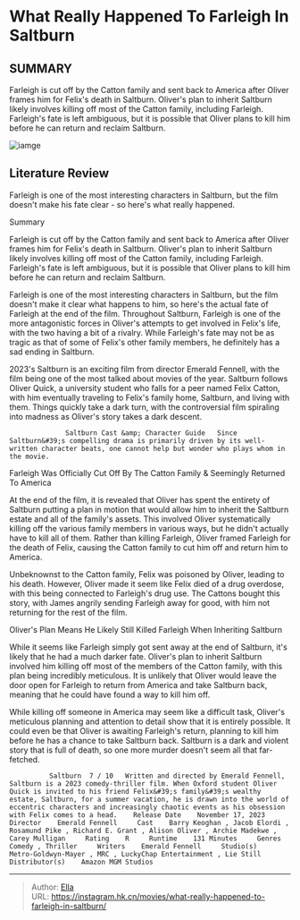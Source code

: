 # What Really Happened To Farleigh In Saltburn


## SUMMARY 



  Farleigh is cut off by the Catton family and sent back to America after Oliver frames him for Felix&#39;s death in Saltburn.   Oliver&#39;s plan to inherit Saltburn likely involves killing off most of the Catton family, including Farleigh.   Farleigh&#39;s fate is left ambiguous, but it is possible that Oliver plans to kill him before he can return and reclaim Saltburn.  

![iamge](https://static1.srcdn.com/wordpress/wp-content/uploads/2024/01/farleigh-and-oliver-in-saltburn.jpg)

## Literature Review

Farleigh is one of the most interesting characters in Saltburn, but the film doesn&#39;t make his fate clear - so here&#39;s what really happened.





Summary

  Farleigh is cut off by the Catton family and sent back to America after Oliver frames him for Felix&#39;s death in Saltburn.   Oliver&#39;s plan to inherit Saltburn likely involves killing off most of the Catton family, including Farleigh.   Farleigh&#39;s fate is left ambiguous, but it is possible that Oliver plans to kill him before he can return and reclaim Saltburn.  







Farleigh is one of the most interesting characters in Saltburn, but the film doesn&#39;t make it clear what happens to him, so here&#39;s the actual fate of Farleigh at the end of the film. Throughout Saltburn, Farleigh is one of the more antagonistic forces in Oliver&#39;s attempts to get involved in Felix&#39;s life, with the two having a bit of a rivalry. While Farleigh&#39;s fate may not be as tragic as that of some of Felix&#39;s other family members, he definitely has a sad ending in Saltburn.

2023&#39;s Saltburn is an exciting film from director Emerald Fennell, with the film being one of the most talked about movies of the year. Saltburn follows Oliver Quick, a university student who falls for a peer named Felix Catton, with him eventually traveling to Felix&#39;s family home, Saltburn, and living with them. Things quickly take a dark turn, with the controversial film spiraling into madness as Oliver&#39;s story takes a dark descent.

                  Saltburn Cast &amp; Character Guide   Since Saltburn&#39;s compelling drama is primarily driven by its well-written character beats, one cannot help but wonder who plays whom in the movie.   





 Farleigh Was Officially Cut Off By The Catton Family &amp; Seemingly Returned To America 
          

At the end of the film, it is revealed that Oliver has spent the entirety of Saltburn putting a plan in motion that would allow him to inherit the Saltburn estate and all of the family&#39;s assets. This involved Oliver systematically killing off the various family members in various ways, but he didn&#39;t actually have to kill all of them. Rather than killing Farleigh, Oliver framed Farleigh for the death of Felix, causing the Catton family to cut him off and return him to America.

Unbeknownst to the Catton family, Felix was poisoned by Oliver, leading to his death. However, Oliver made it seem like Felix died of a drug overdose, with this being connected to Farleigh&#39;s drug use. The Cattons bought this story, with James angrily sending Farleigh away for good, with him not returning for the rest of the film.






 Oliver&#39;s Plan Means He Likely Still Killed Farleigh When Inheriting Saltburn 
         

While it seems like Farleigh simply got sent away at the end of Saltburn, it&#39;s likely that he had a much darker fate. Oliver&#39;s plan to inherit Saltburn involved him killing off most of the members of the Catton family, with this plan being incredibly meticulous. It is unlikely that Oliver would leave the door open for Farleigh to return from America and take Saltburn back, meaning that he could have found a way to kill him off.

While killing off someone in America may seem like a difficult task, Oliver&#39;s meticulous planning and attention to detail show that it is entirely possible. It could even be that Oliver is awaiting Farleigh&#39;s return, planning to kill him before he has a chance to take Saltburn back. Saltburn is a dark and violent story that is full of death, so one more murder doesn&#39;t seem all that far-fetched.




              Saltburn  7 / 10   Written and directed by Emerald Fennell, Saltburn is a 2023 comedy-thriller film. When Oxford student Oliver Quick is invited to his friend Felix&#39;s family&#39;s wealthy estate, Saltburn, for a summer vacation, he is drawn into the world of eccentric characters and increasingly chaotic events as his obsession with Felix comes to a head.    Release Date    November 17, 2023     Director    Emerald Fennell     Cast    Barry Keoghan , Jacob Elordi , Rosamund Pike , Richard E. Grant , Alison Oliver , Archie Madekwe , Carey Mulligan     Rating    R     Runtime    131 Minutes     Genres    Comedy , Thriller     Writers    Emerald Fennell     Studio(s)    Metro-Goldwyn-Mayer , MRC , LuckyChap Entertainment , Lie Still     Distributor(s)    Amazon MGM Studios      


---

> Author: [Ella](https://instagram.hk.cn/)  
> URL: https://instagram.hk.cn/movies/what-really-happened-to-farleigh-in-saltburn/  

